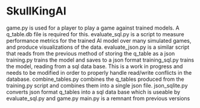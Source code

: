 # SkullKingAI
game.py is used for a player to play a game against trained models. A q_table.db file is required for this.
evaluate_sql.py is a script to measure performance metrics for the trained AI model over many simulated games, and produce visualizations of the data.
evaluate_json.py is a similar script that reads from the previous method of storing the q_table as a json
training.py trains the model and saves to a json format
training_sql.py trains the model, reading from a sql data base. This is a work in progress and needs to be modified in order to properly handle read/write conflicts in the database.
combine_tables.py combines the q_tables produced from the training.py script and combines them into a single json file.
json_sqlite.py converts json format q_tables into a sql data base which is useable by evaluate_sql.py and game.py
main.py is a remnant from previous versions
